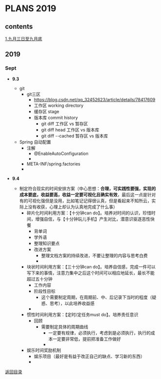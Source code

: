 # PLANS 2019

## contents

[1.九月三日至九月底](#Sept)

## 2019

### Sept

- **9.3**

    - git
        - git三区
            - https://blog.csdn.net/qq_32452623/article/details/78417609
            - 工作区 working directory
            - 缓存区 stage
            - 版本库 commit history
                - git diff 工作区 vs 暂存区
                - git diff head 工作区 vs 版本库
                - git diff --cached 暂存区 vs 版本库
    - Spring 自动配置
        - 注解
            - @EnableAutoConfiguration
            -
        - META-INF/spring.factories
        - 
- **9.4**
    - 制定符合现实的时间安排方案（中心思想：**合理，可实践性要强，实现的成本要底，收益要高，收益一定要可视化且确实有效**，最后这一点是针对有的可视化强但是没用，比如笔记记得很认真，但是看起来不知所云，实际上没有收获，心理上却认为认真地完成了什么事）
        - 碎片化时间利用方案：【十分钟can do】。培养对时间的认识，珍惜时间，增强自信，与【十分钟玩儿手机】产生对比，潜意识驱逐恶性快餐
            - 背单词
            - 学外语
            - 整理知识要点
            - 改进方案
                - 整理文档方案的持续改进，不要让整理的内容与思考白费
                - 
        - 块状时间利用方案：【三十分钟can do】。培养自信感，完成一件可以写下来的事情，注意力集中之后这个时间可以相应地延长，最长不能超过五十分钟
            - 工作内容
            - 阶段性目标
                - 这个需要制定周期，在周期前、中、后记录下当时的程度（疑惑、思考），以此培养收益感
            - 
        - 惯性时间利用方案：【定时/定任务must do】。培养责任意识
            - 回顾
                - 需要制定具体的周期曲线
                    - 一定要有规律，必须执行，考虑到是必须执行，执行的成本一定要非常低，提前把准备工作做好
                    - 
        - 娱乐时间奖励机制
            - 娱乐项目（最好是有益于改正自己的缺点、学习新的东西）
            - 

[返回目录](#contents)
